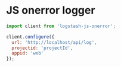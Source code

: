 # JS onerror logger

```javascript
import client from 'logstash-js-onerror';

client.configure({
  url: 'http://localhost/api/log',
  projectid: 'projectId',
  appid: 'web'
});
```